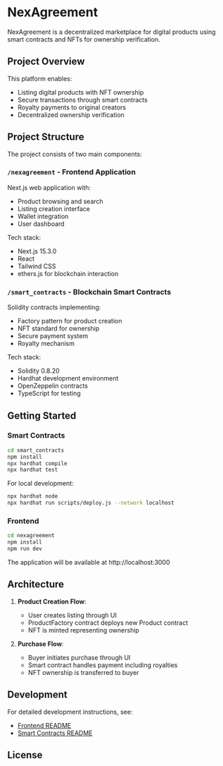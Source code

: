 # NexAgreement

NexAgreement is a decentralized marketplace for digital products using smart contracts and NFTs for ownership verification.

## Project Overview

This platform enables:
- Listing digital products with NFT ownership
- Secure transactions through smart contracts
- Royalty payments to original creators
- Decentralized ownership verification

## Project Structure

The project consists of two main components:

### `/nexagreement` - Frontend Application

Next.js web application with:
- Product browsing and search
- Listing creation interface
- Wallet integration
- User dashboard

Tech stack:
- Next.js 15.3.0
- React
- Tailwind CSS
- ethers.js for blockchain interaction

### `/smart_contracts` - Blockchain Smart Contracts

Solidity contracts implementing:
- Factory pattern for product creation
- NFT standard for ownership
- Secure payment system
- Royalty mechanism

Tech stack:
- Solidity 0.8.20
- Hardhat development environment
- OpenZeppelin contracts
- TypeScript for testing

## Getting Started

### Smart Contracts

```bash
cd smart_contracts
npm install
npx hardhat compile
npx hardhat test
```

For local development:
```bash
npx hardhat node
npx hardhat run scripts/deploy.js --network localhost
```

### Frontend

```bash
cd nexagreement
npm install
npm run dev
```

The application will be available at http://localhost:3000

## Architecture

1. **Product Creation Flow**:
   - User creates listing through UI
   - ProductFactory contract deploys new Product contract
   - NFT is minted representing ownership

2. **Purchase Flow**:
   - Buyer initiates purchase through UI
   - Smart contract handles payment including royalties
   - NFT ownership is transferred to buyer

## Development

For detailed development instructions, see:
- [Frontend README](/nexagreement/README.md)
- [Smart Contracts README](/smart_contracts/README.md)

## License